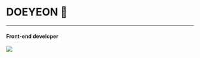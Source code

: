 # DOEYEON 🧩
-----
#### Front-end developer

<p>
  <img src="https://img.shields.io/badge/html5-E34F26?style=flat-square&logo=html5&logoColor=#E34F26"/>
</p>


<!--
**doe-yeon/doe-yeon** is a ✨ _special_ ✨ repository because its `README.md` (this file) appears on your GitHub profile.

Here are some ideas to get you started:

- 🔭 I’m currently working on ...
- 🌱 I’m currently learning ...
- 👯 I’m looking to collaborate on ...
- 🤔 I’m looking for help with ...
- 💬 Ask me about ...
- 📫 How to reach me: ...
- 😄 Pronouns: ...
- ⚡ Fun fact: ...
-->
